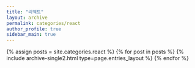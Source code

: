 ```yaml
---
title: "리액트"
layout: archive
permalink: categories/react
author_profile: true
sidebar_main: true
---
```


{% assign posts = site.categories.react %}
{% for post in posts %} {% include archive-single2.html type=page.entries_layout %} {% endfor %}
